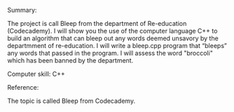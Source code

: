 Summary:

The project is call Bleep from the department of Re-education (Codecademy). I will show you the use of the computer language C++ to build an algorithm that can bleep out any words deemed unsavory by the departmment of re-education. I will write a bleep.cpp program that “bleeps” any words that passed in the program. I will assess the word "broccoli" which has been banned by the department.

Computer skill: C++

Reference:

The topic is called Bleep from Codecademy.
